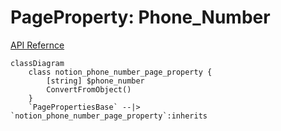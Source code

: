 # PageProperty: Phone_Number

[API Refernce](https://developers.notion.com/reference/page-property-values#phone-number)

```mermaid
classDiagram
    class notion_phone_number_page_property {
        [string] $phone_number
        ConvertFromObject()
    }
    `PagePropertiesBase` --|> `notion_phone_number_page_property`:inherits
```
